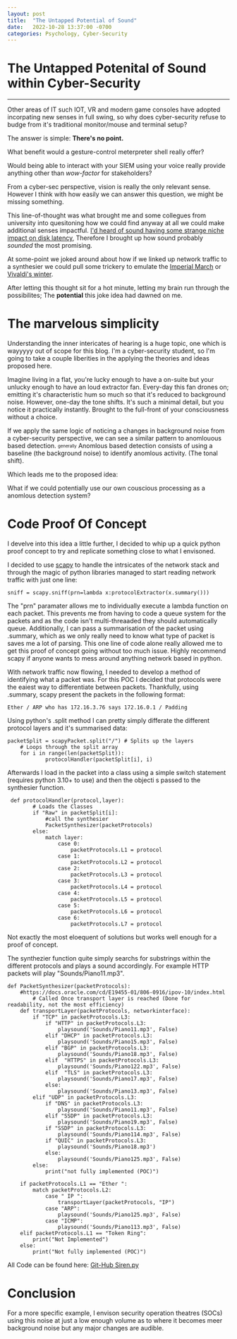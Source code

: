 ```yaml
---
layout: post
title:  "The Untapped Potential of Sound"
date:   2022-10-28 13:37:00 -0700
categories: Psychology, Cyber-Security
---
```

# The Untapped Potenital of Sound within Cyber-Security

-----

Other areas of IT such IOT, VR and modern game consoles have adopted incorpating new senses in full swing, so why does cyber-security refuse to budge from it's traditional monitor/mouse and terminal setup? 


The answer is simple: **There's no point.** 

What benefit would a gesture-control meterpreter shell really offer? 

Would being able to interact with your SIEM using your voice really provide anything other than *wow-factor* for stakeholders?

From a cyber-sec perspective, vision is really the only relevant sense. However I think with how easily we can answer this question, we might be missing something.

This line-of-thought was what brought me and some collegues from university into quesitoning how we could find anyway at all we could make additional senses impactful. [I'd heard of sound having some strange niche
impact on disk latency](https://www.youtube.com/watch?v=tDacjrSCeq4), Therefore I brought up how sound probably *sounded* the most promising.

At some-point we joked around about how if we linked up network traffic to a synthesier we could pull some trickery to emulate the [Imperial March](https://www.youtube.com/watch?v=-bzWSJG93P8) or [Vivaldi's winter](https://youtu.be/TZCfydWF48c?t=70). 

After letting this thought sit for a hot minute, letting my brain run through the possibilites; The **potential** this joke idea had dawned on me.

# The marvelous simplicity


Understanding the inner intericates of hearing is a huge topic, one which is wayyyyy out of scope for this blog. I'm a cyber-security student, so I'm going to take a couple liberities in the applying the theories and ideas proposed here.

Imagine living in a flat, you're lucky enough to have a on-suite but your unlucky enough to have an loud extractor fan. Every-day this fan drones on; emitting it's characteristic hum so much so that it's reduced to background noise. However, one-day the tone shifts. It's such a minimal detail, but you notice it practically instantly. Brought to the full-front of your consciousness without a choice.

If we apply the same logic of noticing a changes in background noise from a cyber-security perspective, we can see a similar pattern to anomlouous based detection. <sub><sup>generally</sup></sub> Anomlous based detection consists of using a baseline (the background noise) to identify anomlous activity. (The tonal shift).

Which leads me to the proposed idea:

What if we could potentially use our own couscious processing as a anomlous detection system?

# Code Proof Of Concept

I develve into this idea a little further, I decided to whip up a quick python proof concept to try and replicate something close to what I envisoned.

I decided to use [scapy](https://scapy.net/) to handle the intrsicates of the network stack and through the magic of python libraries managed to start reading network traffic with just one line:
```
sniff = scapy.sniff(prn=lambda x:protocolExtractor(x.summary()))
```
The "prn" paramater allows me to individually execute a lambda function on each packet. This prevents me from having to code a queue system for the packets and as the code isn't multi-threaaded they should automatically queue. Additionally, I can pass a summarisation of the packet using .summary, which as we only really need to know what type of packet is saves me a lot of parsing. This one line of code alone really allowed me to get this proof of concept going without too much issue. Highly recommend scapy if anyone wants to mess around anything network based in python.

With network traffic now flowing, I needed to develop a method of identifying what a packet was. For this POC I decided that protocols were the eaiest way to differentiate between packets.
Thankfully, using .summary, scapy present the packets in the following format:
```
Ether / ARP who has 172.16.3.76 says 172.16.0.1 / Padding
```
Using python's .split method I can pretty simply differate the different protocol layers and it's summarised data:
```
packetSplit = scapyPacket.split("/") # Splits up the layers
    # Loops through the split array
    for i in range(len(packetSplit)):
            protocolHandler(packetSplit[i], i)
```
Afterwards I load in the packet into a class using a simple switch statement (requires python 3.10+ to use) and then the objecti s passed to the synthesier function.
```
 def protocolHandler(protocol,layer):
        # Loads the Classes
        if "Raw" in packetSplit[i]:
            #call the synthesier
            PacketSynthesizer(packetProtocols)
        else:
            match layer:
                case 0:
                    packetProtocols.L1 = protocol
                case 1:
                    packetProtocols.L2 = protocol
                case 2:
                    packetProtocols.L3 = protocol
                case 3:
                    packetProtocols.L4 = protocol
                case 4:
                    packetProtocols.L5 = protocol
                case 5:
                    packetProtocols.L6 = protocol
                case 6: 
                    packetProtocols.L7 = protocol
```
Not exactly the most eloequent of solutions but works well enough for a proof of concept.

The synthezier function quite simply searchs for substrings within the different protocols and plays a sound accordingly. For example HTTP packets will play "Sounds/Piano11.mp3". 
```
def PacketSynthesizer(packetProtocols):
    #https://docs.oracle.com/cd/E19455-01/806-0916/ipov-10/index.html
        # Called Once transport layer is reached (Done for readability, not the most efficiency)
    def transportLayer(packetProtocols, networkinterface):
        if "TCP" in packetProtocols.L3:
            if "HTTP" in packetProtocols.L3:
                playsound('Sounds/Piano11.mp3', False)
            elif "DHCP" in packetProtocols.L3:
                playsound('Sounds/Piano15.mp3', False)
            elif "BGP" in packetProtocols.L3:
                playsound('Sounds/Piano18.mp3', False)
            elif  "HTTPS" in packetProtocols.L3:
                playsound('Sounds/Piano122.mp3', False)
            elif  "TLS" in packetProtocols.L3:
                playsound('Sounds/Piano17.mp3', False)
            else:
                playsound('Sounds/Piano13.mp3', False)
        elif "UDP" in packetProtocols.L3:
            if "DNS" in packetProtocols.L3:
                playsound('Sounds/Piano11.mp3', False)
            elif "SSDP" in packetProtocols.L3:
                playsound('Sounds/Piano19.mp3', False)
            if "SSDP" in packetProtocols.L3:
                playsound('Sounds/Piano114.mp3', False)
            if "QUIC" in packetProtocols.L3:
                playsound('Sounds/Piano18.mp3')
            else:
                playsound('Sounds/Piano125.mp3', False)
        else: 
            print("not fully implemented (POC)")

    if packetProtocols.L1 == "Ether ":
        match packetProtocols.L2:
            case " IP ":
                transportLayer(packetProtocols, "IP")
            case "ARP":
                playsound('Sounds/Piano125.mp3', False)
            case "ICMP":
                playsound('Sounds/Piano113.mp3', False)
    elif packetProtocols.L1 == "Token Ring":
        print("Not Implemented")
    else:
        print("Not fully implemented (POC)")
```

All Code can be found here:
[Git-Hub Siren.py](https://github.com/Visceral-Sec/Siren.Py)

# Conclusion

For a more specific example, I envison security operation theatres (SOCs) using this noise at just a low enough volume as to where it becomes meer background noise but any major changes are audible. 
